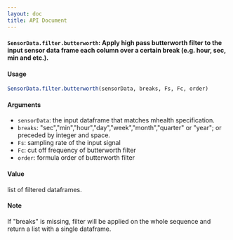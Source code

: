 ```yaml
---
layout: doc
title: API Document
---
```


#### `SensorData.filter.butterworth`: Apply high pass butterworth filter to the input sensor data frame each column over a certain break (e.g. hour, sec, min and etc.). ####

#### Usage ####

```r
SensorData.filter.butterworth(sensorData, breaks, Fs, Fc, order)
```

#### Arguments ####

* `sensorData`: the input dataframe that matches mhealth specification.
* `breaks`: "sec","min","hour","day","week","month","quarter" or "year"; or preceded by integer and space.
* `Fs`: sampling rate of the input signal
* `Fc`: cut off frequency of butterworth filter
* `order`: formula order of butterworth filter


#### Value ####


 list of filtered dataframes.


#### Note ####


 If "breaks" is missing, filter will be applied on the whole sequence and return a list with a single dataframe.


